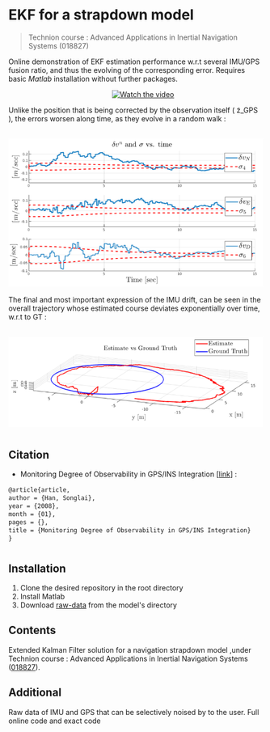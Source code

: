 # EKF for a strapdown model
 > Technion course : Advanced Applications in Inertial Navigation Systems (018827)
 
Online demonstration of EKF estimation performance w.r.t several IMU/GPS fusion ratio, and thus the evolving of the corresponding error. Requires basic *Matlab* installation without further packages.

&nbsp;  &nbsp;  &nbsp;  &nbsp;  &nbsp;  &nbsp;  &nbsp;  &nbsp;  &nbsp;  &nbsp;  &nbsp;  &nbsp;  &nbsp; &nbsp;  &nbsp;  &nbsp;  &nbsp;  &nbsp;  &nbsp;  &nbsp;  &nbsp;  &nbsp;  &nbsp;  &nbsp;  &nbsp;  &nbsp; [![Watch the video](https://github.com/Daniboy370/Autonomous-Systems/blob/master/Advanced%20Applications%20in%20Inertial%20Systems/Error_Estimation_GIF.gif)](https://www.youtube.com/watch?v=O6Orm3T98A0)

Unlike the position that is being corrected by the observation itself ( z̃_GPS ), the errors
worsen along time, as they evolve in a random walk :

&nbsp;  &nbsp; &nbsp;  &nbsp; &nbsp;  &nbsp;  &nbsp;  &nbsp;  &nbsp;  &nbsp;  &nbsp;  &nbsp;  &nbsp;  &nbsp;  &nbsp;  &nbsp;  &nbsp;  [![Watch the video](https://github.com/Daniboy370/Autonomous-Systems/blob/master/Advanced%20Applications%20in%20Inertial%20Systems/Course/Strapdown%20INS/drift_velocity.png)](https://www.youtube.com/watch?v=O6Orm3T98A0)

The final and most important expression of the IMU drift, can be seen in the
overall trajectory whose estimated course deviates exponentially over time, w.r.t to GT :

&nbsp;  &nbsp;  &nbsp;  &nbsp;  &nbsp;  &nbsp;  &nbsp;  &nbsp;   &nbsp;  &nbsp; ![alt text](https://github.com/Daniboy370/Autonomous-Systems/blob/master/Advanced%20Applications%20in%20Inertial%20Systems/Course/Strapdown%20INS/drift_map.png)


#
## Citation
* Monitoring Degree of Observability in GPS/INS Integration [[link](https://www.researchgate.net/publication/228997493_Monitoring_Degree_of_Observability_in_GPSINS_Integration)] :
```
@article{article,
author = {Han, Songlai},
year = {2008},
month = {01},
pages = {},
title = {Monitoring Degree of Observability in GPS/INS Integration}
}
```
#
## Installation
1. Clone the desired repository in the root directory
2. Install Matlab 
3. Download [raw-data](https://github.com/Daniboy370/Autonomous-Systems/blob/master/Advanced%20Applications%20in%20Inertial%20Systems/Code_model/Trajectory.mat) from the model's directory


## Contents

Extended Kalman Filter solution for a navigation strapdown model ,under Technion course : 
Advanced Applications in Inertial Navigation Systems ([018827](https://www.graduate.technion.ac.il/Subjects.Eng/?Sub=18827)).

## Additional
Raw data of IMU and GPS that can be selectively noised by to the user.
Full online code and exact code

